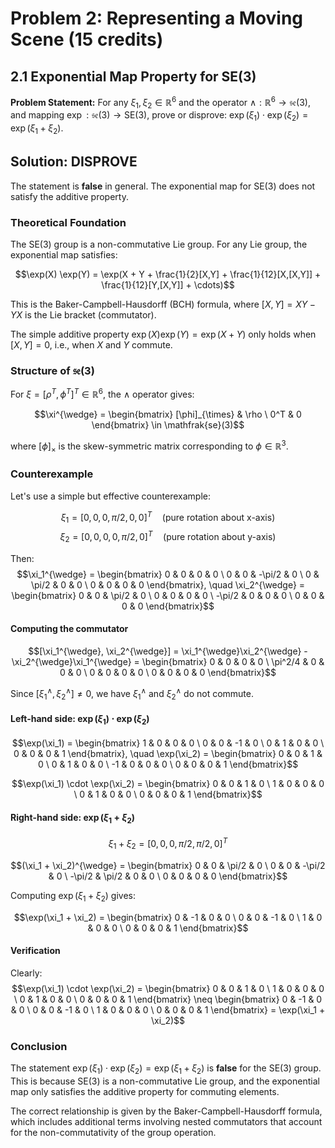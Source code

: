# Problem 2: Representing a Moving Scene (15 credits)

## 2.1 Exponential Map Property for SE(3)

**Problem Statement:** For any $\xi_1, \xi_2 \in \mathbb{R}^6$ and the operator $\wedge : \mathbb{R}^6 \to \mathfrak{se}(3)$, and mapping $\exp : \mathfrak{se}(3) \to \text{SE}(3)$, prove or disprove: $\exp(\xi_1) \cdot \exp(\xi_2) = \exp(\xi_1 + \xi_2)$.

## Solution: **DISPROVE**

The statement is **false** in general. The exponential map for SE(3) does not satisfy the additive property.

### Theoretical Foundation

The SE(3) group is a non-commutative Lie group. For any Lie group, the exponential map satisfies:

$$\exp(X) \exp(Y) = \exp(X + Y + \frac{1}{2}[X,Y] + \frac{1}{12}[X,[X,Y]] + \frac{1}{12}[Y,[X,Y]] + \cdots)$$

This is the Baker-Campbell-Hausdorff (BCH) formula, where $[X,Y] = XY - YX$ is the Lie bracket (commutator).

The simple additive property $\exp(X) \exp(Y) = \exp(X + Y)$ only holds when $[X,Y] = 0$, i.e., when $X$ and $Y$ commute.

### Structure of $\mathfrak{se}(3)$

For $\xi = [\rho^T, \phi^T]^T \in \mathbb{R}^6$, the $\wedge$ operator gives:

$$\xi^{\wedge} = \begin{bmatrix} [\phi]_{\times} & \rho \ 0^T & 0 \end{bmatrix} \in \mathfrak{se}(3)$$

where $[\phi]_{\times}$ is the skew-symmetric matrix corresponding to $\phi \in \mathbb{R}^3$.

### Counterexample

Let's use a simple but effective counterexample:

$$\xi_1 = [0, 0, 0, \pi/2, 0, 0]^T \quad \text{(pure rotation about x-axis)}$$ $$\xi_2 = [0, 0, 0, 0, \pi/2, 0]^T \quad \text{(pure rotation about y-axis)}$$

Then: $$\xi_1^{\wedge} = \begin{bmatrix} 0 & 0 & 0 & 0 \ 0 & 0 & -\pi/2 & 0 \ 0 & \pi/2 & 0 & 0 \ 0 & 0 & 0 & 0 \end{bmatrix}, \quad \xi_2^{\wedge} = \begin{bmatrix} 0 & 0 & \pi/2 & 0 \ 0 & 0 & 0 & 0 \ -\pi/2 & 0 & 0 & 0 \ 0 & 0 & 0 & 0 \end{bmatrix}$$

#### Computing the commutator

$$[\xi_1^{\wedge}, \xi_2^{\wedge}] = \xi_1^{\wedge}\xi_2^{\wedge} - \xi_2^{\wedge}\xi_1^{\wedge} = \begin{bmatrix} 0 & 0 & 0 & 0 \ \pi^2/4 & 0 & 0 & 0 \ 0 & 0 & 0 & 0 \ 0 & 0 & 0 & 0 \end{bmatrix}$$

Since $[\xi_1^{\wedge}, \xi_2^{\wedge}] \neq 0$, we have $\xi_1^{\wedge}$ and $\xi_2^{\wedge}$ do not commute.

#### Left-hand side: $\exp(\xi_1) \cdot \exp(\xi_2)$

$$\exp(\xi_1) = \begin{bmatrix} 1 & 0 & 0 & 0 \ 0 & 0 & -1 & 0 \ 0 & 1 & 0 & 0 \ 0 & 0 & 0 & 1 \end{bmatrix}, \quad \exp(\xi_2) = \begin{bmatrix} 0 & 0 & 1 & 0 \ 0 & 1 & 0 & 0 \ -1 & 0 & 0 & 0 \ 0 & 0 & 0 & 1 \end{bmatrix}$$

$$\exp(\xi_1) \cdot \exp(\xi_2) = \begin{bmatrix} 0 & 0 & 1 & 0 \ 1 & 0 & 0 & 0 \ 0 & 1 & 0 & 0 \ 0 & 0 & 0 & 1 \end{bmatrix}$$

#### Right-hand side: $\exp(\xi_1 + \xi_2)$

$$\xi_1 + \xi_2 = [0, 0, 0, \pi/2, \pi/2, 0]^T$$

$$(\xi_1 + \xi_2)^{\wedge} = \begin{bmatrix} 0 & 0 & \pi/2 & 0 \ 0 & 0 & -\pi/2 & 0 \ -\pi/2 & \pi/2 & 0 & 0 \ 0 & 0 & 0 & 0 \end{bmatrix}$$

Computing $\exp(\xi_1 + \xi_2)$ gives:

$$\exp(\xi_1 + \xi_2) = \begin{bmatrix} 0 & -1 & 0 & 0 \ 0 & 0 & -1 & 0 \ 1 & 0 & 0 & 0 \ 0 & 0 & 0 & 1 \end{bmatrix}$$

#### Verification

Clearly: $$\exp(\xi_1) \cdot \exp(\xi_2) = \begin{bmatrix} 0 & 0 & 1 & 0 \ 1 & 0 & 0 & 0 \ 0 & 1 & 0 & 0 \ 0 & 0 & 0 & 1 \end{bmatrix} \neq \begin{bmatrix} 0 & -1 & 0 & 0 \ 0 & 0 & -1 & 0 \ 1 & 0 & 0 & 0 \ 0 & 0 & 0 & 1 \end{bmatrix} = \exp(\xi_1 + \xi_2)$$

### Conclusion

The statement $\exp(\xi_1) \cdot \exp(\xi_2) = \exp(\xi_1 + \xi_2)$ is **false** for the SE(3) group. This is because SE(3) is a non-commutative Lie group, and the exponential map only satisfies the additive property for commuting elements.

The correct relationship is given by the Baker-Campbell-Hausdorff formula, which includes additional terms involving nested commutators that account for the non-commutativity of the group operation.